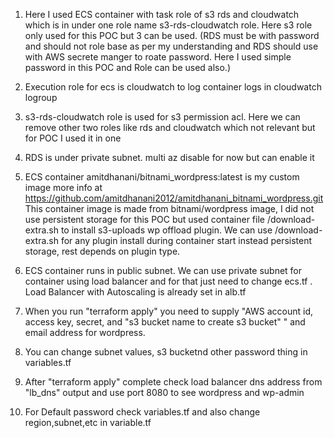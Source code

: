 1. Here I used ECS container with task role of s3 rds and cloudwatch which is in under one role name s3-rds-cloudwatch role. Here s3 role only used for this POC but 3 can be used. (RDS must be with password and should not role base as per my understanding and RDS should use with AWS secrete manger to roate password. Here I used simple password in this POC and Role can be used also.)

2. Execution role for ecs is cloudwatch to log container logs in cloudwatch logroup

3. s3-rds-cloudwatch role is used for s3 permission acl. Here we can remove other two roles like rds and cloudwatch which not relevant but for POC I used it in one


4. RDS is under private subnet. multi az disable for now but can enable it

5. ECS container amitdhanani/bitnami_wordpress:latest is my custom image more info at https://github.com/amitdhanani2012/amitdhanani_bitnami_wordpress.git This container image is made from bitnami/wordpress image, I did not use persistent storage for this POC but used container file /download-extra.sh to install s3-uploads wp offload plugin.  We can use /download-extra.sh for any plugin install during container start instead persistent storage, rest depends on plugin type.

6. ECS container runs in public subnet. We can use private subnet for container using load balancer and for that just need to change ecs.tf .  Load Balancer with Autoscaling is already set in alb.tf

7. When you run "terraform apply" you need to supply "AWS  account id, access key, secret, and "s3 bucket name to create s3 bucket" " and email address for wordpress.


8. You can change subnet values, s3 bucketnd other password thing in variables.tf

8. After "terraform apply" complete check load balancer dns address from "lb_dns" output and use port 8080 to see wordpress  and wp-admin 

9. For Default password check variables.tf and also change region,subnet,etc in variable.tf 
 


